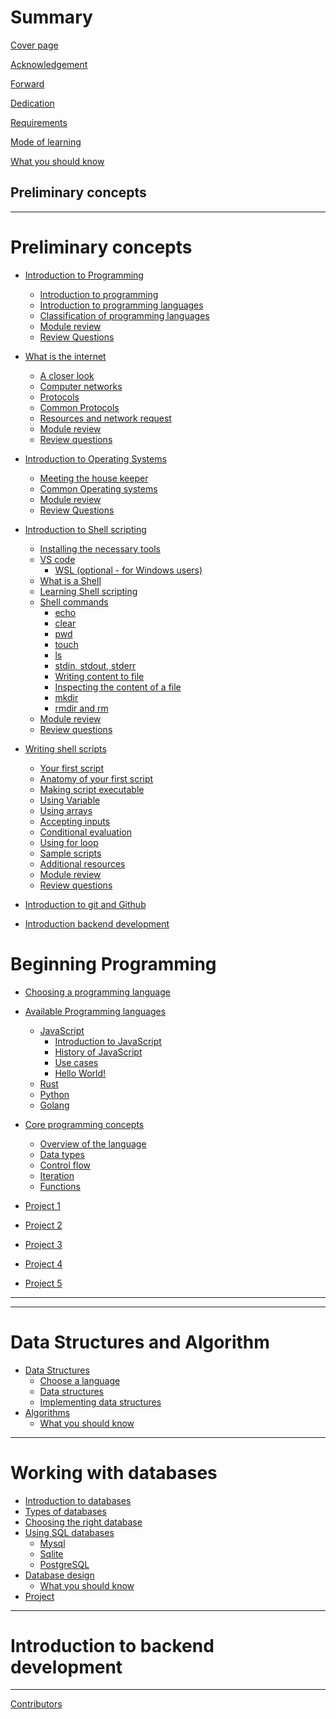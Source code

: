 # Summary

[Cover page](./index.md)

[Acknowledgement](./acknowldegement.md)

[Forward](./forward.md)

[Dedication](./dedication.md)

[Requirements](./requirements.md)

[Mode of learning](./mode_of_learning.md)

[What you should know](./what-you-should-know.md)

## Preliminary concepts

---

# Preliminary concepts

- [Introduction to Programming](./module_1/index.md)
  - [Introduction to programming](./module_1/introduction_to_programming.md)
  - [Introduction to programming languages](./module_1/introduction_to_programming_languages.md)
  - [Classification of programming languages](./module_1/classification_of_programming_languages.md)
  - [Module review](./module_1/review.md)
  - [Review Questions](./module_1/quiz.md)

- [What is the internet](./module_2/index.md)
  - [A closer look](./module_2/a_closer_look.md)
  - [Computer networks](./module_2/networks.md)
  - [Protocols](./module_2/protocol.md)
  - [Common Protocols](./module_2/common_protocols.md)
  - [Resources and network request](./module_2/resources_and_network_request.md)
  - [Module review](./module_2/review.md)
  - [Review questions](./module_2/quiz.md)

- [Introduction to Operating Systems](./module_3/index.md)
  - [Meeting the house keeper](./module_3/meeting_the_house_keeper.md)
  - [Common Operating systems](./module_3/common_operating_systems.md)
  - [Module review](./module_3/review.md)
  - [Review Questions](./module_3/quiz.md)

- [Introduction to Shell scripting](./module_4/index.md)
  - [Installing the necessary tools](./module_4/tools/index.md)
  - [VS code](./module_4/tools/vs-code.md)
    - [WSL (optional - for Windows users)](./module_4/tools/wsl.md)
  - [What is a Shell](./module_4/what-is-a-shell.md)
  - [Learning Shell scripting](./module_4/learning-shell-scripting.md)
  - [Shell commands](./module_4/commands/index.md)
    - [echo](./module_4/commands/echo.md)
    - [clear](./module_4/commands/clear.md)
    - [pwd](./module_4/commands/pwd.md)
    - [touch](./module_4/commands/touch.md)
    - [ls](./module_4/commands/ls.md)
    - [stdin, stdout, stderr](./module_4/commands/std.md)
    - [Writing content to file](./module_4/commands/writing-content-to-file.md)
    - [Inspecting the content of a file](./module_4/commands/inspecting-the-content-of-a-file.md)
    - [mkdir](./module_4/commands/mkdir.md)
    - [rmdir and rm](./module_4/commands/rmdir.md)
  - [Module review](./module_4/review.md)
  - [Review questions](./module_4/quiz.md)

- [Writing shell scripts](./module_5/index.md)
  - [Your first script](./module_5/scripts/first-script.md)
  - [Anatomy of your first script](./module_5/scripts/anatomy.md)
  - [Making script executable](./module_5/scripts/making-script-executable.md)
  - [Using Variable](./module_5/scripts/using-variables.md)
  - [Using arrays](./module_5/scripts/using-arrays.md)
  - [Accepting inputs](./module_5/scripts/accepting-inputs.md)
  - [Conditional evaluation](./module_5/scripts/conditional.md)
  - [Using for loop](./module_5/scripts/for-loop.md)
  - [Sample scripts](./module_5/scripts/sample-scripts.md)
  - [Additional resources](./module_5/additional-resources.md)
  - [Module review](./module_5/review.md)
  - [Review questions](./module_5/quiz.md)

- [Introduction to git and Github](./module_6/index.md)
- [Introduction backend development](./module_7/index.md)

# Beginning Programming

- [Choosing a programming language](./module_8/index.md)
- [Available Programming languages](./module_9/index.md)
  - [JavaScript](./module_9/javascript/index.md)
    - [Introduction to JavaScript](./module_9/javascript/intro.md)
    - [History of JavaScript](./module_9/javascript/history.md)
    - [Use cases](./module_9/javascript/use-cases.md)
    - [Hello World!](./module_9/javascript/hello-world.md)
  - [Rust](./module_9/rust/index.md)
  - [Python](./module_9/python/index.md)
  - [Golang](./module_9/golang/index.md)
- [Core programming concepts]()
  - [Overview of the language]()
  - [Data types]()
  - [Control flow]()
  - [Iteration]()
  - [Functions]()

- [Project 1]()
- [Project 2]()
- [Project 3]()
- [Project 4]()
- [Project 5]()

---

---

# Data Structures and Algorithm

- [Data Structures]()
  - [Choose a language]()
  - [Data structures]()
  - [Implementing data structures]()
- [Algorithms]()
  - [What you should know]()

---

# Working with databases

- [Introduction to databases]()
- [Types of databases]()
- [Choosing the right database]()
- [Using SQL databases]()
  - [Mysql]()
  - [Sqlite]()
  - [PostgreSQL]()
- [Database design]()
  - [What you should know]()
- [Project]()

---

# Introduction to backend development

---

[Contributors](misc/contributors.md)

